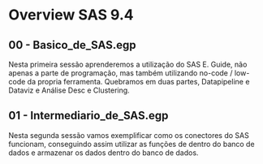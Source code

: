 # Overview SAS 9.4

## 00 - Basico_de_SAS.egp

Nesta primeira sessão aprenderemos a utilização do SAS E. Guide, não apenas a parte de programação, mas também utilizando no-code / low-code da propria ferramenta. Quebramos em duas partes, Datapipeline e Dataviz e Análise Desc e Clustering.

## 01 - Intermediario_de_SAS.egp

Nesta segunda sessão vamos exemplificar como os conectores do SAS funcionam, conseguindo assim utilizar as funções de dentro do banco de dados e armazenar os dados dentro do banco de dados.
